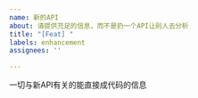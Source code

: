 ```yaml
---
name: 新的API
about: 请提供充足的信息，而不是扔一个API让别人去分析
title: "[Feat] "
labels: enhancement
assignees: ''

---
```


一切与新API有关的能直接成代码的信息
